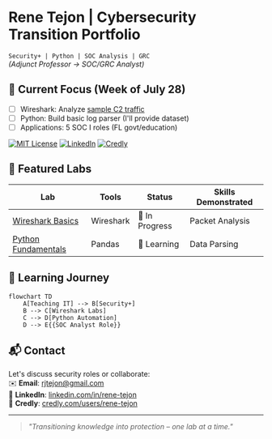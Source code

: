 # Rene Tejon | Cybersecurity Transition Portfolio
`Security+ | Python | SOC Analysis | GRC`  
*(Adjunct Professor → SOC/GRC Analyst)*

## 🚀 Current Focus (Week of July 28)
- [ ] Wireshark: Analyze [sample C2 traffic](https://www.malware-traffic-analysis.net/2023/11/17/index.html)
- [ ] Python: Build basic log parser (I'll provide dataset)
- [ ] Applications: 5 SOC I roles (FL govt/education)

[![MIT License](https://img.shields.io/badge/License-MIT-green.svg)](LICENSE) 
[![LinkedIn](https://img.shields.io/badge/LinkedIn-Connect-blue)](https://linkedin.com/in/rene-tejon)
[![Credly](https://img.shields.io/badge/Credly-Badges-red)](https://www.credly.com/users/rene-tejon/badges)

## 🔬 Featured Labs
| Lab                                 | Tools     | Status           | Skills Demonstrated |
|-------------------------------------|-----------|------------------|---------------------|
| [Wireshark Basics](labs/wireshark/) | Wireshark | 🚧 In Progress  | Packet Analysis     |
| [Python Fundamentals](scripts/)     | Pandas    | 🚧 Learning     | Data Parsing        |

## 🌱 Learning Journey
```mermaid
flowchart TD
    A[Teaching IT] --> B[Security+]
    B --> C[Wireshark Labs]
    C --> D[Python Automation]
    D --> E{{SOC Analyst Role}}
```

## 📬 Contact
Let's discuss security roles or collaborate:  
✉️ **Email**: rjtejon@gmail.com  
💼 **LinkedIn**: [linkedin.com/in/rene-tejon](https://linkedin.com/in/rene-tejon)  
🔐 **Credly**: [credly.com/users/rene-tejon](https://www.credly.com/users/rene-tejon/badges)  

---
> *"Transitioning knowledge into protection – one lab at a time."*
